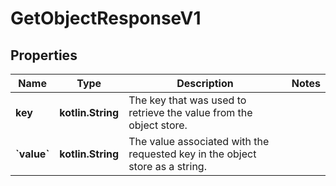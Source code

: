 
# GetObjectResponseV1

## Properties
Name | Type | Description | Notes
------------ | ------------- | ------------- | -------------
**key** | **kotlin.String** | The key that was used to retrieve the value from the object store. | 
**&#x60;value&#x60;** | **kotlin.String** | The value associated with the requested key in the object store as a string. | 



